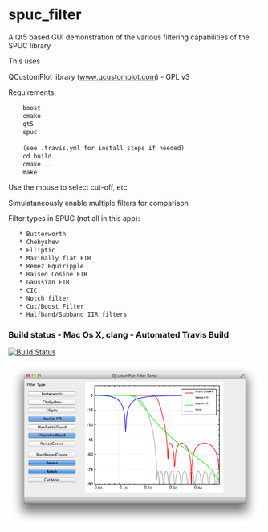 spuc_filter
===========

A Qt5 based GUI demonstration of the various filtering capabilities of the SPUC library

This uses 

QCustomPlot library (www.qcustomplot.com) - GPL v3

Requirements:

		boost
		cmake
		qt5
		spuc

		(see .travis.yml for install steps if needed)
		cd build
		cmake ..
		make


Use the mouse to select cut-off, etc

Simulataneously enable multiple filters for comparison

Filter types in SPUC (not all in this app):

	   * Butterworth
	   * Chebyshev
	   * Elliptic
	   * Maximally flat FIR
	   * Remez Equiripple
	   * Raised Cosine FIR
	   * Gaussian FIR
	   * CIC
	   * Notch filter
	   * Cut/Boost Filter
	   * Halfband/Subband IIR filters
	   

### Build status - Mac Os X, clang - Automated Travis Build
[![Build Status](https://travis-ci.org/audiofilter/spuc_filter.png)](https://travis-ci.org/audiofilter/spuc_filter)


![Demo App](app.png "Demo App")
